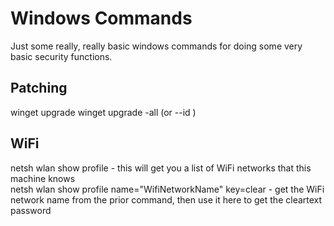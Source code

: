 # Windows Commands

Just some really, really basic windows commands for doing some very basic security functions.

## Patching

winget upgrade
winget upgrade -all (or --id <idname>)<br />

## WiFi

netsh wlan show profile - this will get you a list of WiFi networks that this machine knows<br />
netsh wlan show profile name="WifiNetworkName" key=clear - get the WiFi network name from the prior command, then use it here to get the cleartext password<br />

